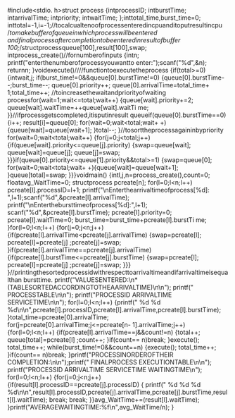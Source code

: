 #include<stdio. h>struct process {intprocessID; intburstTime; intarrivalTime; intpriority; intwaitTime; };inttotal_time,burst_time=0; inttotal=-1,i=-1;//tocalcualtenoofprocessenteredincpuanditoputresultincpu /*tomakebufferofqueueinwhichprocesswillbeentered andfinalprocessaftercompletiontobeenteredinresultofbuffer 100;*/structprocessqueue[100],result[100],swap; intprocess_create()//fornumberofinputs {intn; printf("enterthenumberofprocessyouwantto enter:");scanf("%d",&n); returnn; }voidexecute()////functiontoexecutetheprocess {if(total>=0)
{intwait,j; if(burst_time!=0&&queue[0].burstTime!=0) {queue[0].burstTime- -;burst_time--; queue[0].priority++; queue[0].arrivalTime=total_time+ 1;total_time++; //toincreasethewaitandpriorityofwaiting processfor(wait=1;wait<=total;wait++) {queue[wait].priority+=2; queue[wait].waitTime=++queue[wait].waitTi me; }}//ifprocessgetscompleted,itisputinresult queueif(queue[0].burstTime==0) {i++; result[i]=queue[0]; for(wait=0;wait<total;wait+ +){queue[wait]=queue[wait+1]; }total--; }//tosorttheprocessagaininbypriority for(wait=0;wait<total;wait++)
{for(j=0;j<total;j++) {if(queue[wait].priority<=queue[j].priority) {swap=queue[wait]; queue[wait]=queue[j]; queue[j]=swap; }}}if(queue[0].priority<=queue[1].priority&&total>=1) {swap=queue[0]; for(wait=0;wait<total;wait+ +){queue[wait]=queue[wait+1]; }queue[total]=swap; }}}voidmain() {intl,j,n=process_create(),count=0; floatavg_WaitTime=0; structprocess pcreate[n]; for(l=0;l<n;l++)
pcreate[l].processID=l+1; printf("\nEnterthearrivaltimeofprocess[%d]: ",l+1);scanf("%d",&pcreate[l].arrivalTime); printf("\nEnterthebursttimeofprocess[%d]:",l+1); scanf("%d",&pcreate[l].burstTime); pcreate[l].priority=0; pcreate[l].waitTime=0; burst_time=burst_time+pcreate[l].burstTi me; }for(l=0;l<n;l++) {for(j=0;j<n;j++) {if(pcreate[l].arrivalTime<pcreate[j].arrivalTime) {swap=pcreate[l]; pcreate[l]=pcreate[j] ;pcreate[j]=swap; }if(pcreate[l].arrivalTime==pcreate[j].arrivalTime) {if(pcreate[l].burstTime<=pcreate[j].burstTime) {swap=pcreate[l]; pcreate[l]=pcreate[j] ;pcreate[j]=swap; }}}
}//printingthesortedprocessidwithrespecttoarrivaltimeandifarrivaltimeisequalthan bursttime. printf("VALUESENTERED:\n*(TABLESORTEDACCORDINGTOTHEAARIVALTIME)\n\n"); printf(" PROCESSTABLE\n\n"); printf("PROCESSID ARRIVALTIME SERVICETIME\n\n"); for(l=0;l<n;l++) {printf(" %d %d %d\n\n",pcreate[l].processID,pcreate[l].arrivalTime,pcreate[l].burstTime); }total_time=pcreate[0].arrivalTime; for(j=pcreate[0].arrivalTime;j<=pcreate[n- 1].arrivalTime;j++) {for(l=0;l<n;l++) {if(pcreate[l].arrivalTime==j&&count!=n) {total++; queue[total]=pcreate[l] ;count++; }if(count== n)break; }execute(); total_time++; while(burst_time!=0&&count==n)
{execute(); total_time++; }if(count== n)break; }printf("PROCESSINORDEROFTHEIR COMPLETION:\n\n");printf(" FINALPROCESS EXECUTIONTABLE\n\n"); printf("PROCESSID ARRIVALTIME SERVICETIME WAITINGTIME\n"); for(l=0;l<n;l++) {for(j=0;j<n;j++) {if(result[l].processID==pcreate[j].processID) { printf(" %d %d %d %d\n\n",result[l].processID,pcreate[j].arrivalTime,pcreate[j].burstTime,result[l].waitTime); break; break; }}avg_WaitTime+=(result[l].waitTime); }printf("AVERAGEWAITINGTIME:%f\n",avg_WaitTime/n); }
